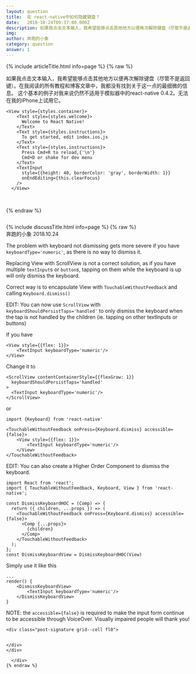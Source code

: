 ```yaml
---
layout: question
title:  在 react-native中如何隐藏键盘？
date:   2018-10-24T09:37:00.000Z
description: 如果我点击文本输入，我希望能够点击其他地方以便再次解除键盘（尽管不是返回键）。在我阅读的所有教程和博客文章中，我都没有找到关于这一点的最细微的信息。 这个基本的...
img: 
author: 奔跑的小象
category: question
answer: 1
---
```

<div class="article-root">
  <div class="article">
    {% include articleTitle.html info=page %}
    {% raw %}
    <div class="article-content"><p>如果我点击文本输入，我希望能够点击其他地方以便再次解除键盘（尽管不是返回键）。在我阅读的所有教程和博客文章中，我都没有找到关于这一点的最细微的信息。 这个基本的例子对我来说仍然不适用于模拟器中的react-native 0.4.2。无法在我的iPhone上试用它。</p>

<pre>
<code>&lt;View style={styles.container}&gt;
    &lt;Text style={styles.welcome}&gt;
      Welcome to React Native!
    &lt;/Text&gt;
    &lt;Text style={styles.instructions}&gt;
      To get started, edit index.ios.js
    &lt;/Text&gt;
    &lt;Text style={styles.instructions}&gt;
      Press Cmd+R to reload,{&#39;\n&#39;}
      Cmd+D or shake for dev menu
    &lt;/Text&gt;
    &lt;TextInput
      style={{height: 40, borderColor: &#39;gray&#39;, borderWidth: 1}}
      onEndEditing={this.clearFocus}
    /&gt;
  &lt;/View&gt;</code></pre>

<p>&nbsp;</p>
</div>
    {% endraw %}
  </div>
  <p style="height: 0;width:0;overflow: hidden;"> 第81篇《在 react-native中如何隐藏键盘？》来自Winter(https://github.com/aiyld/aiyld.github.io)的站点</p>
  <div class="discuss-wrapper">
    {% include discussTitle.html info=page %}
    {% raw %}
    <div class="discuss-item">
        <div class="discuss-parent">
          <div class="discuss-meta">
            <span class="discuss-user">奔跑的小象</span>
            <span class="discuss-time">2018.10.24</span>
          </div>
          <div class="discuss-comment"><div class="answercell post-layout--right">
    <div class="post-text" itemprop="text">
<p>The problem with keyboard not dismissing gets more severe if you have <code>keyboardType='numeric'</code>, as there is no way to dismiss it.</p>

<p>Replacing View with ScrollView is not a correct solution, as if you have multiple <code>textInput</code>s or <code>button</code>s, tapping on them while the keyboard is up will only dismiss the keyboard.</p>

<p>Correct way is to encapsulate View with <code>TouchableWithoutFeedback</code> and calling <code>Keyboard.dismiss()</code></p>

<p>EDIT: You can now use <code>ScrollView</code> with <code>keyboardShouldPersistTaps='handled'</code> to only dismiss the keyboard when the tap is not handled by the children (ie. tapping on other textInputs or buttons)</p>

<p>If you have</p>



<pre class="lang-js prettyprint prettyprinted" style=""><code><span class="pun">&lt;</span><span class="typ">View</span><span class="pln"> style</span><span class="pun">={{</span><span class="pln">flex</span><span class="pun">:</span><span class="pln"> </span><span class="lit">1</span><span class="pun">}}&gt;</span><span class="pln">
    </span><span class="pun">&lt;</span><span class="typ">TextInput</span><span class="pln"> keyboardType</span><span class="pun">=</span><span class="str">'numeric'</span><span class="pun">/&gt;</span><span class="pln">
</span><span class="pun">&lt;/</span><span class="typ">View</span><span class="pun">&gt;</span></code></pre>

<p>Change it to</p>

<pre class="lang-js prettyprint prettyprinted" style=""><code><span class="pun">&lt;</span><span class="typ">ScrollView</span><span class="pln"> contentContainerStyle</span><span class="pun">={{</span><span class="pln">flexGrow</span><span class="pun">:</span><span class="pln"> </span><span class="lit">1</span><span class="pun">}}</span><span class="pln">
  keyboardShouldPersistTaps</span><span class="pun">=</span><span class="str">'handled'</span><span class="pln">
</span><span class="pun">&gt;</span><span class="pln">
  </span><span class="pun">&lt;</span><span class="typ">TextInput</span><span class="pln"> keyboardType</span><span class="pun">=</span><span class="str">'numeric'</span><span class="pun">/&gt;</span><span class="pln">
</span><span class="pun">&lt;/</span><span class="typ">ScrollView</span><span class="pun">&gt;</span></code></pre>

<p>or</p>

<pre class="lang-js prettyprint prettyprinted" style=""><code><span class="kwd">import</span><span class="pln"> </span><span class="pun">{</span><span class="typ">Keyboard</span><span class="pun">}</span><span class="pln"> from </span><span class="str">'react-native'</span><span class="pln">

</span><span class="pun">&lt;</span><span class="typ">TouchableWithoutFeedback</span><span class="pln"> onPress</span><span class="pun">={</span><span class="typ">Keyboard</span><span class="pun">.</span><span class="pln">dismiss</span><span class="pun">}</span><span class="pln"> accessible</span><span class="pun">={</span><span class="kwd">false</span><span class="pun">}&gt;</span><span class="pln">
    </span><span class="pun">&lt;</span><span class="typ">View</span><span class="pln"> style</span><span class="pun">={{</span><span class="pln">flex</span><span class="pun">:</span><span class="pln"> </span><span class="lit">1</span><span class="pun">}}&gt;</span><span class="pln">
        </span><span class="pun">&lt;</span><span class="typ">TextInput</span><span class="pln"> keyboardType</span><span class="pun">=</span><span class="str">'numeric'</span><span class="pun">/&gt;</span><span class="pln">
    </span><span class="pun">&lt;/</span><span class="typ">View</span><span class="pun">&gt;</span><span class="pln">
</span><span class="pun">&lt;/</span><span class="typ">TouchableWithoutFeedback</span><span class="pun">&gt;</span></code></pre>

<p>EDIT: You can also create a Higher Order Component to dismiss the keyboard.</p>

<pre class="lang-js prettyprint prettyprinted" style=""><code><span class="kwd">import</span><span class="pln"> </span><span class="typ">React</span><span class="pln"> from </span><span class="str">'react'</span><span class="pun">;</span><span class="pln">
</span><span class="kwd">import</span><span class="pln"> </span><span class="pun">{</span><span class="pln"> </span><span class="typ">TouchableWithoutFeedback</span><span class="pun">,</span><span class="pln"> </span><span class="typ">Keyboard</span><span class="pun">,</span><span class="pln"> </span><span class="typ">View</span><span class="pln"> </span><span class="pun">}</span><span class="pln"> from </span><span class="str">'react-native'</span><span class="pun">;</span><span class="pln">

</span><span class="kwd">const</span><span class="pln"> </span><span class="typ">DismissKeyboardHOC</span><span class="pln"> </span><span class="pun">=</span><span class="pln"> </span><span class="pun">(</span><span class="typ">Comp</span><span class="pun">)</span><span class="pln"> </span><span class="pun">=&gt;</span><span class="pln"> </span><span class="pun">{</span><span class="pln">
  </span><span class="kwd">return</span><span class="pln"> </span><span class="pun">({</span><span class="pln"> children</span><span class="pun">,</span><span class="pln"> </span><span class="pun">...</span><span class="pln">props </span><span class="pun">})</span><span class="pln"> </span><span class="pun">=&gt;</span><span class="pln"> </span><span class="pun">(</span><span class="pln">
    </span><span class="pun">&lt;</span><span class="typ">TouchableWithoutFeedback</span><span class="pln"> onPress</span><span class="pun">={</span><span class="typ">Keyboard</span><span class="pun">.</span><span class="pln">dismiss</span><span class="pun">}</span><span class="pln"> accessible</span><span class="pun">={</span><span class="kwd">false</span><span class="pun">}&gt;</span><span class="pln">
      </span><span class="pun">&lt;</span><span class="typ">Comp</span><span class="pln"> </span><span class="pun">{...</span><span class="pln">props</span><span class="pun">}&gt;</span><span class="pln">
        </span><span class="pun">{</span><span class="pln">children</span><span class="pun">}</span><span class="pln">
      </span><span class="pun">&lt;/</span><span class="typ">Comp</span><span class="pun">&gt;</span><span class="pln">
    </span><span class="pun">&lt;/</span><span class="typ">TouchableWithoutFeedback</span><span class="pun">&gt;</span><span class="pln">
  </span><span class="pun">);</span><span class="pln">
</span><span class="pun">};</span><span class="pln">
</span><span class="kwd">const</span><span class="pln"> </span><span class="typ">DismissKeyboardView</span><span class="pln"> </span><span class="pun">=</span><span class="pln"> </span><span class="typ">DismissKeyboardHOC</span><span class="pun">(</span><span class="typ">View</span><span class="pun">)</span></code></pre>

<p>Simply use it like this</p>

<pre class="lang-js prettyprint prettyprinted" style=""><code><span class="pun">...</span><span class="pln">
render</span><span class="pun">()</span><span class="pln"> </span><span class="pun">{</span><span class="pln">
    </span><span class="pun">&lt;</span><span class="typ">DismissKeyboardView</span><span class="pun">&gt;</span><span class="pln">
        </span><span class="pun">&lt;</span><span class="typ">TextInput</span><span class="pln"> keyboardType</span><span class="pun">=</span><span class="str">'numeric'</span><span class="pun">/&gt;</span><span class="pln">
    </span><span class="pun">&lt;/</span><span class="typ">DismissKeyboardView</span><span class="pun">&gt;</span><span class="pln">
</span><span class="pun">}</span></code></pre>

<p>NOTE: the <code>accessible={false}</code> is required to make the input form continue to be accessible through VoiceOver. Visually impaired people will thank you!</p>
    </div>
    <div class="grid mb0 fw-wrap ai-start jc-end gs8 gsy">
    <div class="grid--cell mr16" style="flex: 1 1 100px;">
                    </div>
    
            


    <div class="post-signature grid--cell fl0">


    </div>
    </div>
</div></div>
        </div>
        
      </div>
    {% endraw %}
  </div>
<div>
